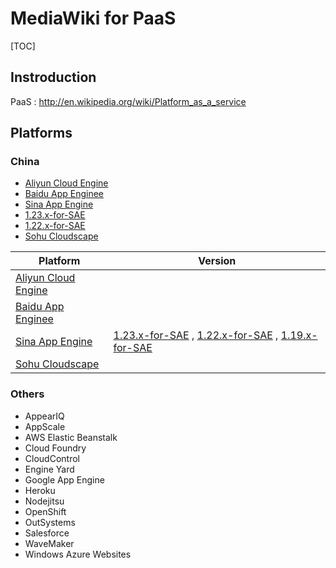 # MediaWiki for PaaS

[TOC]

## Instroduction
PaaS : http://en.wikipedia.org/wiki/Platform_as_a_service

## Platforms

### China

* [Aliyun Cloud Engine](http://www.aliyun.com/product/ace/)
* [Baidu App Enginee](http://developer.baidu.com/cloud/rt)
* [Sina App Engine](http://sae.sina.com.cn/)
 * [1.23.x-for-SAE](https://github.com/JmmBite/MediaWiki-for-PaaS/tree/1.23.x-for-SAE)
 * [1.22.x-for-SAE](https://github.com/JmmBite/MediaWiki-for-PaaS/tree/1.22.x-for-SAE)
* [Sohu Cloudscape](http://cloudscape.sohu.com/)

| Platform | Version |
| --- | --- |
| [Aliyun Cloud Engine](http://www.aliyun.com/product/ace/) | |
| [Baidu App Enginee](http://developer.baidu.com/cloud/rt) | |
| [Sina App Engine](http://sae.sina.com.cn/) | [1.23.x-for-SAE](https://github.com/JmmBite/MediaWiki-for-PaaS/tree/1.23.x-for-SAE) , [1.22.x-for-SAE](https://github.com/JmmBite/MediaWiki-for-PaaS/tree/1.22.x-for-SAE) , [1.19.x-for-SAE](https://github.com/JmmBite/MediaWiki-for-PaaS/tree/1.19.x-for-SAE) |
| [Sohu Cloudscape](http://cloudscape.sohu.com/) | |

### Others

* AppearIQ
* AppScale
* AWS Elastic Beanstalk
* Cloud Foundry
* CloudControl
* Engine Yard
* Google App Engine
* Heroku
* Nodejitsu
* OpenShift
* OutSystems
* Salesforce
* WaveMaker
* Windows Azure Websites
